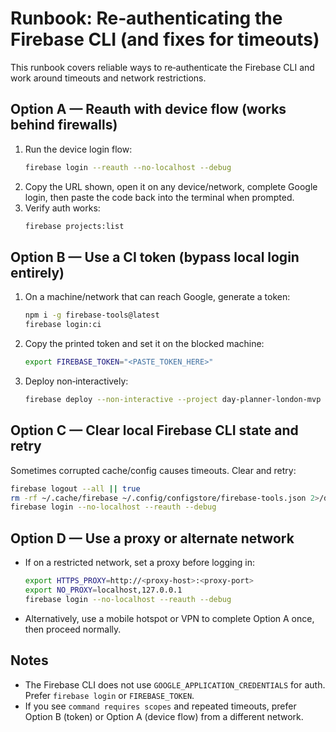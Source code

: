 # Runbook: Re‑authenticating the Firebase CLI (and fixes for timeouts)

This runbook covers reliable ways to re‑authenticate the Firebase CLI and work around timeouts and network restrictions.

## Option A — Reauth with device flow (works behind firewalls)

1. Run the device login flow:
   ```bash
   firebase login --reauth --no-localhost --debug
   ```
2. Copy the URL shown, open it on any device/network, complete Google login, then paste the code back into the terminal when prompted.
3. Verify auth works:
   ```bash
   firebase projects:list
   ```

## Option B — Use a CI token (bypass local login entirely)

1. On a machine/network that can reach Google, generate a token:
   ```bash
   npm i -g firebase-tools@latest
   firebase login:ci
   ```
2. Copy the printed token and set it on the blocked machine:
   ```bash
   export FIREBASE_TOKEN="<PASTE_TOKEN_HERE>"
   ```
3. Deploy non‑interactively:
   ```bash
   firebase deploy --non-interactive --project day-planner-london-mvp
   ```

## Option C — Clear local Firebase CLI state and retry

Sometimes corrupted cache/config causes timeouts. Clear and retry:

```bash
firebase logout --all || true
rm -rf ~/.cache/firebase ~/.config/configstore/firebase-tools.json 2>/dev/null || true
firebase login --no-localhost --reauth --debug
```

## Option D — Use a proxy or alternate network

- If on a restricted network, set a proxy before logging in:
  ```bash
  export HTTPS_PROXY=http://<proxy-host>:<proxy-port>
  export NO_PROXY=localhost,127.0.0.1
  firebase login --no-localhost --reauth --debug
  ```
- Alternatively, use a mobile hotspot or VPN to complete Option A once, then proceed normally.

## Notes

- The Firebase CLI does not use `GOOGLE_APPLICATION_CREDENTIALS` for auth. Prefer `firebase login` or `FIREBASE_TOKEN`.
- If you see `command requires scopes` and repeated timeouts, prefer Option B (token) or Option A (device flow) from a different network.
